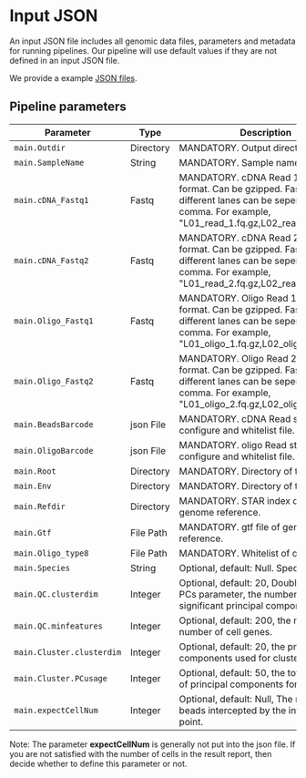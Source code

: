 # Input JSON

An input JSON file includes all genomic data files, parameters and metadata for running pipelines. Our pipeline will use default values if they are not defined in an input JSON file.

We provide a example [JSON files](../example/config.json).


## Pipeline parameters

| Parameter         | Type 		| Description                                                  |
| ------------------| --------- | ------------------------------------------------------------ |
| `main.Outdir`	 	| Directory | MANDATORY. Output directory               |
| `main.SampleName` 	| String  	| MANDATORY. Sample name.                 |
| `main.cDNA_Fastq1` 	| Fastq   	| MANDATORY. cDNA Read 1 in fastq format. Can be gzipped. Fastqs from different lanes can be seperated with comma. For example, "L01_read_1.fq.gz,L02_read_1.fq.gz,..." |
| `main.cDNA_Fastq2` 	| Fastq   	| MANDATORY. cDNA Read 2 in fastq format. Can be gzipped. Fastqs from different lanes can be seperated with comma. For example, "L01_read_2.fq.gz,L02_read_2.fq.gz,..."|
| `main.Oligo_Fastq1` 	| Fastq   	| MANDATORY. Oligo Read 1 in fastq format. Can be gzipped. Fastqs from different lanes can be seperated with comma. For example, "L01_oligo_1.fq.gz,L02_oligo_1.fq.gz,..." |
| `main.Oligo_Fastq2` 	| Fastq   	| MANDATORY. Oligo Read 2 in fastq format. Can be gzipped. Fastqs from different lanes can be seperated with comma. For example, "L01_oligo_2.fq.gz,L02_oligo_2.fq.gz,..."|
| `main.BeadsBarcode`   | json File | MANDATORY. cDNA Read structure configure and whitelist file. | 
| `main.OligoBarcode`   | json File | MANDATORY. oligo Read structure configure and whitelist file. |
| `main.Root`   | Directory | MANDATORY. Directory of this pipeline. |
| `main.Env`   | Directory | MANDATORY. Directory of this env. |
| `main.Refdir` | Directory | MANDATORY. STAR index directory of genome reference.               |
| `main.Gtf` 	| File Path | MANDATORY. gtf file of genome reference.               |
| `main.Oligo_type8` 	| File Path | MANDATORY. Whitelist of oligo.               |
| `main.Species` 	| String	| Optional, default: Null. Species.               |
| `main.QC.clusterdim` 	| Integer	| Optional, default: 20, DoubleFinder's PCs parameter, the number of significant principal components.                |
| `main.QC.minfeatures` 	| Integer	| Optional, default: 200, the minimum number of cell genes.                |
| `main.Cluster.clusterdim` 	| Integer	| Optional, default: 20, the principal components used for clustering.         |
| `main.Cluster.PCusage` 	| Integer	| Optional, default: 50, the total number of principal components for PCA.         |
| `main.expectCellNum` 	| Integer	| Optional, default: Null, The number of beads intercepted by the inflection point.       |

Note: The parameter **expectCellNum** is generally not put into the json file. If you are not satisfied with the number of cells in the result report, then decide whether to define this parameter or not.

